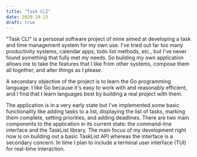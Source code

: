 ```yaml
---
title: "Task CLI"
date: 2020-10-15
draft: true
---
```


"Task CLI" is a personal software project of mine aimed at developing a task
and time management system for my own use. I've tried out far too many
productivity systems, calendar apps, todo list methods, etc., but I've never
found something that fully met my needs. So building my own application allows
me to take the features that I like from other systems, compose them all
together, and alter things as I please.

A secondary objective of the project is to learn the Go programming language. I
like Go because it's easy to work with and reasonably efficient, and I find
that I learn languages best by building a real project with them.

The application is in a very early state but I've implemented some basic
functionality like adding tasks to a list, displaying the list of tasks,
marking them complete, setting priorities, and adding deadlines. There are two
main components to the application in its current state: the command-line
interface and the TaskList library. The main focus of my development right now
is on building out a basic TaskList API whereas the interface is a secondary
concern. In time I plan to include a terminal user interface (TUI) for real-time
interaction.
